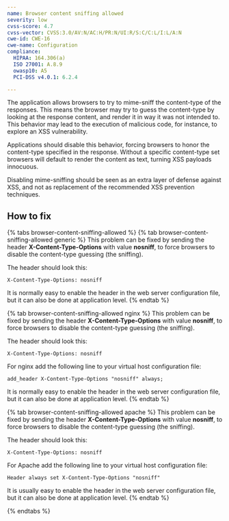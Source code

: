 ```yaml
---
name: Browser content sniffing allowed
severity: low
cvss-score: 4.7
cvss-vector: CVSS:3.0/AV:N/AC:H/PR:N/UI:R/S:C/C:L/I:L/A:N
cwe-id: CWE-16
cwe-name: Configuration
compliance:
  HIPAA: 164.306(a)
  ISO 27001: A.8.9
  owasp10: A5
  PCI-DSS v4.0.1: 6.2.4

---            
```


The application allows browsers to try to mime-sniff the content-type of the responses. This means the browser may try to guess the content-type by looking at the response content, and render it in way it was not intended to. This behavior may lead to the execution of malicious code, for instance, to explore an XSS vulnerability.

Applications should disable this behavior, forcing browsers to honor the content-type specified in the response. Without a specific content-type set browsers will default to render the content as text, turning XSS payloads innocuous.

Disabling mime-sniffing should be seen as an extra layer of defense against XSS, and not as replacement of the recommended XSS prevention techniques.

## How to fix

{% tabs browser-content-sniffing-allowed %}
{% tab browser-content-sniffing-allowed generic %}
This problem can be fixed by sending the header **X-Content-Type-Options** with value **nosniff**, to force browsers to disable the content-type guessing (the sniffing).

The header should look this:

	X-Content-Type-Options: nosniff

It is normally easy to enable the header in the web server configuration file, but it can also be done at application level.
{% endtab %}

{% tab browser-content-sniffing-allowed nginx %}
This problem can be fixed by sending the header **X-Content-Type-Options** with value **nosniff**, to force browsers to disable the content-type guessing (the sniffing).

The header should look this:

	X-Content-Type-Options: nosniff

For nginx add the following line to your virtual host configuration file:

	add_header X-Content-Type-Options "nosniff" always;

It is normally easy to enable the header in the web server configuration file, but it can also be done at application level.
{% endtab %}

{% tab browser-content-sniffing-allowed apache %}
This problem can be fixed by sending the header **X-Content-Type-Options** with value **nosniff**, to force browsers to disable the content-type guessing (the sniffing).

The header should look this:

	X-Content-Type-Options: nosniff

For Apache add the following line to your virtual host configuration file:

	Header always set X-Content-Type-Options "nosniff"

It is usually easy to enable the header in the web server configuration file, but it can also be done at application level.
{% endtab %}

{% endtabs %}
